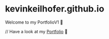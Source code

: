 # kevinkeilhofer.github.io

Welcome to my PortfolioV1 🤗

// Have a look at my <a href="https://kevinkeilhofer.github.io">Portfolio</a> 🚀
